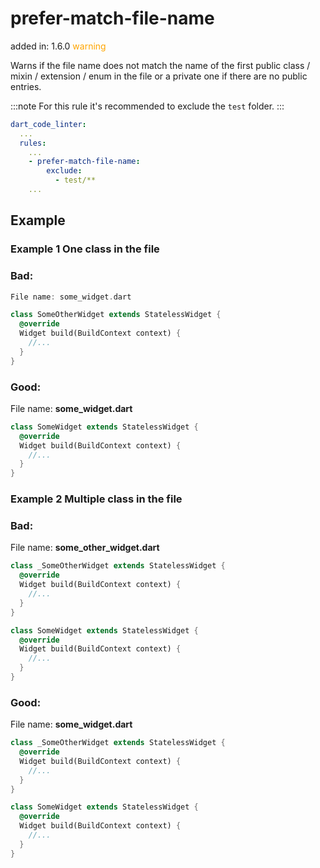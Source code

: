 # prefer-match-file-name
added in: 1.6.0 <span style="color: orange">warning</span>

Warns if the file name does not match the name of the first public class / mixin / extension / enum in the file or a private one if there are no public entries.

:::note
For this rule it's recommended to exclude the `test` folder.
:::

```yaml
dart_code_linter:
  ...
  rules:
    ...
    - prefer-match-file-name:
        exclude:
          - test/**
    ...
```

## Example
### Example 1 One class in the file
### Bad:
```dart
File name: some_widget.dart

class SomeOtherWidget extends StatelessWidget {
  @override
  Widget build(BuildContext context) {
    //...
  }
}
```
### Good:
File name: **some_widget.dart**

```dart
class SomeWidget extends StatelessWidget {
  @override
  Widget build(BuildContext context) {
    //...
  }
}
```

### Example 2 Multiple class in the file
### Bad:

File name: **some_other_widget.dart**
```dart
class _SomeOtherWidget extends StatelessWidget {
  @override
  Widget build(BuildContext context) {
    //...
  }
}

class SomeWidget extends StatelessWidget {
  @override
  Widget build(BuildContext context) {
    //...
  }
}
```
### Good:

File name: **some_widget.dart**
```dart
class _SomeOtherWidget extends StatelessWidget {
  @override
  Widget build(BuildContext context) {
    //...
  }
}

class SomeWidget extends StatelessWidget {
  @override
  Widget build(BuildContext context) {
    //...
  }
}
```
